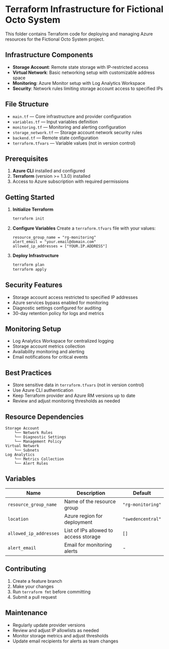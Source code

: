 # Terraform Infrastructure for Fictional Octo System

This folder contains Terraform code for deploying and managing Azure resources for the Fictional Octo System project.

## Infrastructure Components

- **Storage Account**: Remote state storage with IP-restricted access
- **Virtual Network**: Basic networking setup with customizable address space
- **Monitoring**: Azure Monitor setup with Log Analytics Workspace
- **Security**: Network rules limiting storage account access to specified IPs

## File Structure

- `main.tf` — Core infrastructure and provider configuration
- `variables.tf` — Input variables definition
- `monitoring.tf` — Monitoring and alerting configuration
- `storage_network.tf` — Storage account network security rules
- `backend.tf` — Remote state configuration
- `terraform.tfvars` — Variable values (not in version control)

## Prerequisites

1. **Azure CLI** installed and configured
2. **Terraform** (version >= 1.3.0) installed
3. Access to Azure subscription with required permissions

## Getting Started

1. **Initialize Terraform**
   ```powershell
   terraform init
   ```

2. **Configure Variables**
   Create a `terraform.tfvars` file with your values:
   ```hcl
   resource_group_name = "rg-monitoring"
   alert_email = "your.email@domain.com"
   allowed_ip_addresses = ["YOUR.IP.ADDRESS"]
   ```

3. **Deploy Infrastructure**
   ```powershell
   terraform plan
   terraform apply
   ```

## Security Features

- Storage account access restricted to specified IP addresses
- Azure services bypass enabled for monitoring
- Diagnostic settings configured for auditing
- 30-day retention policy for logs and metrics

## Monitoring Setup

- Log Analytics Workspace for centralized logging
- Storage account metrics collection
- Availability monitoring and alerting
- Email notifications for critical events

## Best Practices

- Store sensitive data in `terraform.tfvars` (not in version control)
- Use Azure CLI authentication
- Keep Terraform provider and Azure RM versions up to date
- Review and adjust monitoring thresholds as needed

## Resource Dependencies

```
Storage Account
    └── Network Rules
    └── Diagnostic Settings
    └── Management Policy
Virtual Network
    └── Subnets
Log Analytics
    └── Metrics Collection
    └── Alert Rules
```

## Variables

| Name | Description | Default |
|------|-------------|---------|
| `resource_group_name` | Name of the resource group | `"rg-monitoring"` |
| `location` | Azure region for deployment | `"swedencentral"` |
| `allowed_ip_addresses` | List of IPs allowed to access storage | `[]` |
| `alert_email` | Email for monitoring alerts | - |

## Contributing

1. Create a feature branch
2. Make your changes
3. Run `terraform fmt` before committing
4. Submit a pull request

## Maintenance

- Regularly update provider versions
- Review and adjust IP allowlists as needed
- Monitor storage metrics and adjust thresholds
- Update email recipients for alerts as team changes